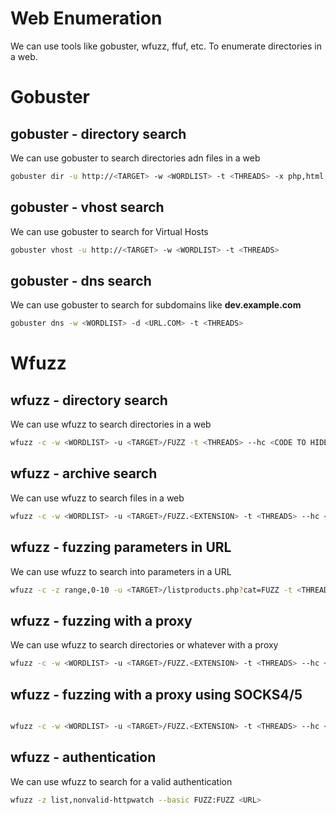 # Web Enumeration

We can use tools like gobuster, wfuzz, ffuf, etc. To enumerate directories in a web.

# Gobuster

## gobuster - directory search

We can use gobuster to search directories adn files in a web
```bash
gobuster dir -u http://<TARGET> -w <WORDLIST> -t <THREADS> -x php,html,txt,asp,js
```

## gobuster - vhost search

We can use gobuster to search for Virtual Hosts
```bash
gobuster vhost -u http://<TARGET> -w <WORDLIST> -t <THREADS>
```

## gobuster - dns search

We can use gobuster to search for subdomains like **dev.example.com** 
```bash
gobuster dns -w <WORDLIST> -d <URL.COM> -t <THREADS>
```

# Wfuzz
## wfuzz - directory search

We can use wfuzz to search directories in a web
```bash
wfuzz -c -w <WORDLIST> -u <TARGET>/FUZZ -t <THREADS> --hc <CODE TO HIDE>
```

## wfuzz - archive search

We can use wfuzz to search files in a web
```bash
wfuzz -c -w <WORDLIST> -u <TARGET>/FUZZ.<EXTENSION> -t <THREADS> --hc <CODE TO HIDE>
```

## wfuzz - fuzzing parameters in URL

We can use wfuzz to search into parameters in a URL
```bash
wfuzz -c -z range,0-10 -u <TARGET>/listproducts.php?cat=FUZZ -t <THREADS>
```

## wfuzz - fuzzing with a proxy

We can use wfuzz to search directories or whatever with a proxy
```bash
wfuzz -c -w <WORDLIST> -u <TARGET>/FUZZ.<EXTENSION> -t <THREADS> --hc <CODE TO HIDE> -p localhost:8080
```

## wfuzz - fuzzing with a proxy using SOCKS4/5
```bash

wfuzz -c -w <WORDLIST> -u <TARGET>/FUZZ.<EXTENSION> -t <THREADS> --hc <CODE TO HIDE> -p localhost:8080:SOCKS5/4
```

## wfuzz  - authentication

We can use wfuzz to search for a valid authentication
```bash
wfuzz -z list,nonvalid-httpwatch --basic FUZZ:FUZZ <URL>
```